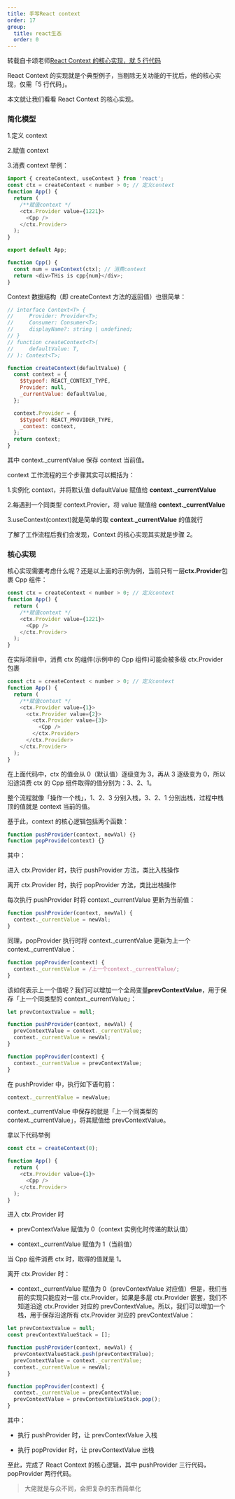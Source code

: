 ```yaml
---
title: 手写React context
order: 17
group:
  title: react生态
  order: 0
---
```


转载自卡颂老师[React Context 的核心实现，就 5 行代码](https://mp.weixin.qq.com/s/qpQS3ne7HXSL5Dle-ts4qQ)

React Context 的实现就是个典型例子，当剔除无关功能的干扰后，他的核心实现，仅需「5 行代码」。

本文就让我们看看 React Context 的核心实现。

### 简化模型

1.定义 context

2.赋值 context

3.消费 context 举例：

```js
import { createContext, useContext } from 'react';
const ctx = createContext < number > 0; // 定义context
function App() {
  return (
    /**赋值context */
    <ctx.Provider value={1221}>
      <Cpp />
    </ctx.Provider>
  );
}

export default App;

function Cpp() {
  const num = useContext(ctx); // 消费context
  return <div>THis is cpp{num}</div>;
}
```

Context 数据结构（即 createContext 方法的返回值）也很简单：

```js
// interface Context<T> {
//     Provider: Provider<T>;
//     Consumer: Consumer<T>;
//     displayName?: string | undefined;
// }
// function createContext<T>(
//     defaultValue: T,
// ): Context<T>;

function createContext(defaultValue) {
  const context = {
    $$typeof: REACT_CONTEXT_TYPE,
    Provider: null,
    _currentValue: defaultValue,
  };

  context.Provider = {
    $$typeof: REACT_PROVIDER_TYPE,
    _context: context,
  };
  return context;
}
```

其中 context.\_currentValue 保存 context 当前值。

context 工作流程的三个步骤其实可以概括为：

1.实例化 context，并将默认值 defaultValue 赋值给 **context.\_currentValue**

2.每遇到一个同类型 context.Provier，将 value 赋值给 **context.\_currentValue**

3.useContext(context)就是简单的取 **context.\_currentValue** 的值就行

了解了工作流程后我们会发现，Context 的核心实现其实就是步骤 2。

### 核心实现

核心实现需要考虑什么呢？还是以上面的示例为例，当前只有一层**ctx.Provider**包裹 Cpp 组件：

```js
const ctx = createContext < number > 0; // 定义context
function App() {
  return (
    /**赋值context */
    <ctx.Provider value={1221}>
      <Cpp />
    </ctx.Provider>
  );
}
```

在实际项目中，消费 ctx 的组件(示例中的 Cpp 组件)可能会被多级 ctx.Provider 包裹

```js
const ctx = createContext < number > 0; // 定义context
function App() {
  return (
    /**赋值context */
    <ctx.Provider value={1}>
      <ctx.Provider value={2}>
        <ctx.Provider value={3}>
          <Cpp />
        </ctx.Provider>
      </ctx.Provider>
    </ctx.Provider>
  );
}
```

在上面代码中，ctx 的值会从 0（默认值）逐级变为 3，再从 3 逐级变为 0，所以沿途消费 ctx 的 Cpp 组件取得的值分别为：3、2、1。

整个流程就像「操作一个栈」，1、2、3 分别入栈，3、2、1 分别出栈，过程中栈顶的值就是 context 当前的值。

基于此，context 的核心逻辑包括两个函数：

```js
function pushProvider(context, newVal) {}
function popProvide(context) {}
```

其中：

进入 ctx.Provider 时，执行 pushProvider 方法，类比入栈操作

离开 ctx.Provider 时，执行 popProvider 方法，类比出栈操作

每次执行 pushProvider 时将 context.\_currentValue 更新为当前值：

```js
function pushProvider(context, newVal) {
  context._currentValue = newVal;
}
```

同理，popProvider 执行时将 context.\_currentValue 更新为上一个 context.\_currentValue：

```js
function popProvider(context) {
  context._currentValue = /上一个context._currentValue/;
}
```

该如何表示上一个值呢？我们可以增加一个全局变量**prevContextValue**，用于保存「上一个同类型的 context.\_currentValue」：

```js
let prevContextValue = null;

function pushProvider(context, newVal) {
  prevContextValue = context._currentValue;
  context._currentValue = newVal;
}

function popProvider(context) {
  context._currentValue = prevContextValue;
}
```

在 pushProvider 中，执行如下语句前：

```js
context._currentValue = newValue;
```

context.\_currentValue 中保存的就是「上一个同类型的 context.\_currentValue」，将其赋值给 prevContextValue。

拿以下代码举例

```js
const ctx = createContext(0);

function App() {
  return (
    <ctx.Provider value={1}>
      <Cpp />
    </ctx.Provider>
  );
}
```

进入 ctx.Provider 时

- prevContextValue 赋值为 0（context 实例化时传递的默认值）

- context.\_currentValue 赋值为 1（当前值）

当 Cpp 组件消费 ctx 时，取得的值就是 1。

离开 ctx.Provider 时：

- context.\_currentValue 赋值为 0（prevContextValue 对应值）但是，我们当前的实现只能应对一层 ctx.Provider，如果是多层 ctx.Provider 嵌套，我们不知道沿途 ctx.Provider 对应的 prevContextValue。所以，我们可以增加一个栈，用于保存沿途所有 ctx.Provider 对应的 prevContextValue：

```js
let prevContextValue = null;
const prevContextValueStack = [];

function pushProvider(context, newVal) {
  prevContextValueStack.push(prevContextValue);
  prevContextValue = context._currentValue;
  context._currentValue = newVal;
}

function popProvider(context) {
  context._currentValue = prevContextValue;
  prevContextValue = prevContextValueStack.pop();
}
```

其中：

- 执行 pushProvider 时，让 prevContextValue 入栈

- 执行 popProvider 时，让 prevContextValue 出栈

至此，完成了 React Context 的核心逻辑，其中 pushProvider 三行代码，popProvider 两行代码。

> 大佬就是与众不同，会把复杂的东西简单化
